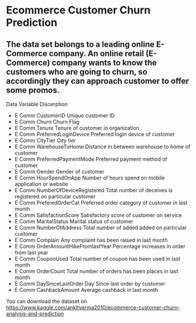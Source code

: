# Ecommerce Customer Churn Prediction

## The data set belongs to a leading online E-Commerce company. An online retail (E-Commerce) company wants to know the customers who are going to churn, so accordingly they can approach customer to offer some promos.

Data Variable Discerption
* E Comm CustomerID Unique customer ID
* E Comm Churn Churn Flag
* E Comm Tenure Tenure of customer in organization
* E Comm PreferredLoginDevice Preferred login device of customer
* E Comm CityTier City tier
* E Comm WarehouseToHome Distance in between warehouse to home of customer
* E Comm PreferredPaymentMode Preferred payment method of customer
* E Comm Gender Gender of customer
* E Comm HourSpendOnApp Number of hours spend on mobile application or website
* E Comm NumberOfDeviceRegistered Total number of deceives is registered on particular customer
* E Comm PreferedOrderCat Preferred order category of customer in last month
* E Comm SatisfactionScore Satisfactory score of customer on service
* E Comm MaritalStatus Marital status of customer
* E Comm NumberOfAddress Total number of added added on particular customer
* E Comm Complain Any complaint has been raised in last month
* E Comm OrderAmountHikeFromlastYear Percentage increases in order from last year
* E Comm CouponUsed Total number of coupon has been used in last month
* E Comm OrderCount Total number of orders has been places in last month
* E Comm DaySinceLastOrder Day Since last order by customer
* E Comm CashbackAmount Average cashback in last month


You can download the dataset on https://www.kaggle.com/ankitverma2010/ecommerce-customer-churn-analysis-and-prediction
